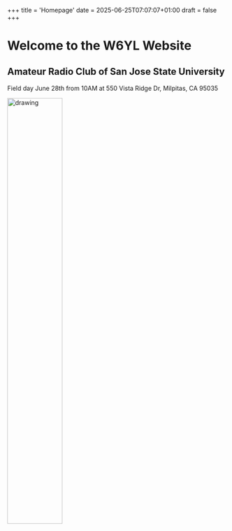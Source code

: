 +++
title = 'Homepage'
date = 2025-06-25T07:07:07+01:00
draft = false
+++

# Welcome to the W6YL Website
## Amateur Radio Club of San Jose State University

Field day June 28th from 10AM at 550 Vista Ridge Dr, Milpitas, CA 95035

<img src="/img/ARC_Seal_B_1929.png" alt="drawing" width="50%"/>